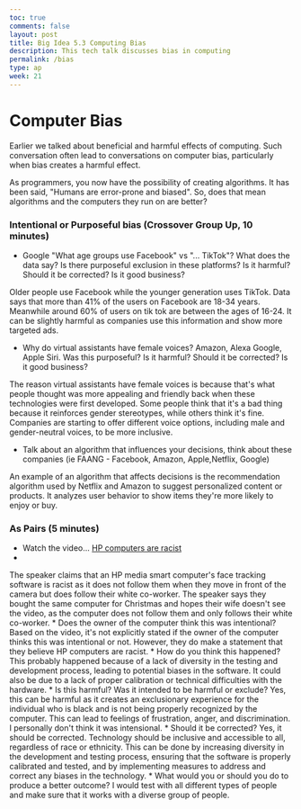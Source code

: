 ```yaml
---
toc: true
comments: false
layout: post
title: Big Idea 5.3 Computing Bias
description: This tech talk discusses bias in computing
permalink: /bias
type: ap
week: 21
---
```


# Computer Bias
Earlier we talked about beneficial and harmful effects of computing.  Such conversation often lead to conversations on computer bias, particularly when bias creates a harmful effect.

As programmers, you now have the possibility of creating algorithms.  It has been said, "Humans are error-prone and biased".  So, does that mean algorithms and the computers they run on are better?


### Intentional or Purposeful bias (Crossover Group Up, 10 minutes)
* Google "What age groups use Facebook" vs "... TikTok"?  What does the data say?  Is there purposeful exclusion in these platforms?  Is it harmful?  Should it be corrected?  Is it good business?

Older people use Facebook while the younger generation uses TikTok. Data says that more than 41% of the users on Facebook are 18-34 years. Meanwhile around 60% of users on tik tok are between the ages of 16-24. It can be slightly harmful as companies use this information and show more targeted ads.

* Why do virtual assistants have female voices? Amazon, Alexa Google, Apple Siri. Was this purposeful?  Is it harmful?  Should it be corrected?  Is it good business?

The reason virtual assistants have female voices is because that's what people thought was more appealing and friendly back when these technologies were first developed. Some people think that it's a bad thing because it reinforces gender stereotypes, while others think it's fine. Companies are starting to offer different voice options, including male and gender-neutral voices, to be more inclusive.

* Talk about an algorithm that influences your decisions, think about these companies (ie FAANG - Facebook, Amazon, Apple,Netflix, Google)

An example of an algorithm that affects decisions is the recommendation algorithm used by Netflix and Amazon to suggest personalized content or products. It analyzes user behavior to show items they're more likely to enjoy or buy.

### As Pairs (5 minutes)
* Watch the video... [HP computers are racist](https://www.youtube.com/watch?v=t4DT3tQqgRM)
* 
The speaker claims that an HP media smart computer's face tracking software is racist as it does not follow them when they move in front of the camera but does follow their white co-worker. The speaker says they bought the same computer for Christmas and hopes their wife doesn't see the video, as the computer does not follow them and only follows their white co-worker.
    * Does the owner of the computer think this was intentional?
Based on the video, it's not explicitly stated if the owner of the computer thinks this was intentional or not. However, they do make a statement that they believe HP computers are racist.
    * How do you think this happened?
This probably happened because of a lack of diversity in the testing and development process, leading to potential biases in the software. It could also be due to a lack of proper calibration or technical difficulties with the hardware.
    * Is this harmful?  Was it intended to be harmful or exclude?
Yes, this can be harmful as it creates an exclusionary experience for the individual who is black and is not being properly recognized by the computer. This can lead to feelings of frustration, anger, and discrimination. I personally don't think it was intensional.
    * Should it be corrected?
Yes, it should be corrected. Technology should be inclusive and accessible to all, regardless of race or ethnicity. This can be done by increasing diversity in the development and testing process, ensuring that the software is properly calibrated and tested, and by implementing measures to address and correct any biases in the technology.
    * What would you or should you do to produce a better outcome?
I would test with all different types of people and make sure that it works with a diverse group of people.